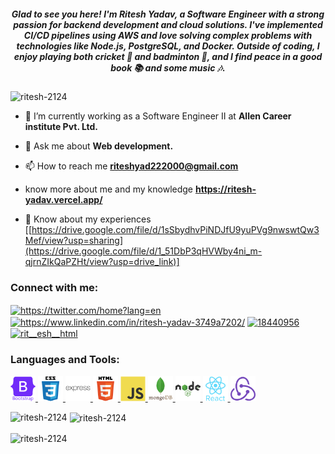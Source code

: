 <h5 align="center">Glad to see you here! I'm Ritesh Yadav, a Software Engineer with a strong passion for backend development and cloud solutions. I've implemented CI/CD pipelines using AWS and love solving complex problems with technologies like Node.js, PostgreSQL, and Docker. Outside of coding, I enjoy playing both cricket 🏏 and badminton 🏸, and I find peace in a good book 📚 and some music 🎶.

</h5>

<p align="left"> <img src="https://komarev.com/ghpvc/?username=ritesh-2124&label=Profile%20views&color=0e75b6&style=flat" alt="ritesh-2124" /> </p>

- 🌱 I’m currently working as a Software Engineer II at **Allen Career institute Pvt. Ltd.**

- 💬 Ask me about **Web development.**

- 📫 How to reach me **riteshyad222000@gmail.com**

-    know more about me and my knowledge **https://ritesh-yadav.vercel.app/**

- 📄 Know about my experiences [[https://drive.google.com/file/d/1sSbydhvPiNDJfU9yuPVg9nwswtQw3Mef/view?usp=sharing](https://drive.google.com/file/d/1_51DbP3qHVWby4ni_m-qjrnZIkQaPZHt/view?usp=drive_link)]

<h3 align="left">Connect with me:</h3>
<p align="left">
<a href="https://twitter.com/https://twitter.com/home?lang=en" target="blank"><img align="center" src="https://raw.githubusercontent.com/rahuldkjain/github-profile-readme-generator/master/src/images/icons/Social/twitter.svg" alt="https://twitter.com/home?lang=en" height="30" width="40" /></a>
<a href="https://linkedin.com/in/https://www.linkedin.com/in/ritesh-yadav-3749a7202/" target="blank"><img align="center" src="https://raw.githubusercontent.com/rahuldkjain/github-profile-readme-generator/master/src/images/icons/Social/linked-in-alt.svg" alt="https://www.linkedin.com/in/ritesh-yadav-3749a7202/" height="30" width="40" /></a>
<a href="https://stackoverflow.com/users/18440956" target="blank"><img align="center" src="https://raw.githubusercontent.com/rahuldkjain/github-profile-readme-generator/master/src/images/icons/Social/stack-overflow.svg" alt="18440956" height="30" width="40" /></a>
<a href="https://instagram.com/rit__esh__html" target="blank"><img align="center" src="https://raw.githubusercontent.com/rahuldkjain/github-profile-readme-generator/master/src/images/icons/Social/instagram.svg" alt="rit__esh__html" height="30" width="40" /></a>
</p>

<h3 align="left">Languages and Tools:</h3>
<p align="left"> <a href="https://getbootstrap.com" target="_blank" rel="noreferrer"> <img src="https://raw.githubusercontent.com/devicons/devicon/master/icons/bootstrap/bootstrap-plain-wordmark.svg" alt="bootstrap" width="40" height="40"/> </a> <a href="https://www.w3schools.com/css/" target="_blank" rel="noreferrer"> <img src="https://raw.githubusercontent.com/devicons/devicon/master/icons/css3/css3-original-wordmark.svg" alt="css3" width="40" height="40"/> </a> <a href="https://expressjs.com" target="_blank" rel="noreferrer"> <img src="https://raw.githubusercontent.com/devicons/devicon/master/icons/express/express-original-wordmark.svg" alt="express" width="40" height="40"/> </a> <a href="https://www.w3.org/html/" target="_blank" rel="noreferrer"> <img src="https://raw.githubusercontent.com/devicons/devicon/master/icons/html5/html5-original-wordmark.svg" alt="html5" width="40" height="40"/> </a> <a href="https://developer.mozilla.org/en-US/docs/Web/JavaScript" target="_blank" rel="noreferrer"> <img src="https://raw.githubusercontent.com/devicons/devicon/master/icons/javascript/javascript-original.svg" alt="javascript" width="40" height="40"/> </a> <a href="https://www.mongodb.com/" target="_blank" rel="noreferrer"> <img src="https://raw.githubusercontent.com/devicons/devicon/master/icons/mongodb/mongodb-original-wordmark.svg" alt="mongodb" width="40" height="40"/> </a> <a href="https://nodejs.org" target="_blank" rel="noreferrer"> <img src="https://raw.githubusercontent.com/devicons/devicon/master/icons/nodejs/nodejs-original-wordmark.svg" alt="nodejs" width="40" height="40"/> </a> <a href="https://reactjs.org/" target="_blank" rel="noreferrer"> <img src="https://raw.githubusercontent.com/devicons/devicon/master/icons/react/react-original-wordmark.svg" alt="react" width="40" height="40"/> </a> <a href="https://redux.js.org" target="_blank" rel="noreferrer"> <img src="https://raw.githubusercontent.com/devicons/devicon/master/icons/redux/redux-original.svg" alt="redux" width="40" height="40"/> </a> </p>


<p><img align="left" src="https://github-readme-stats.vercel.app/api/top-langs?username=ritesh-2124&show_icons=true&locale=en&layout=compact" alt="ritesh-2124" /></p>

<p>&nbsp;<img align="center" src="https://github-readme-stats.vercel.app/api?username=ritesh-2124&show_icons=true&locale=en" alt="ritesh-2124" /></p>

<p><img align="center" src="https://github-readme-streak-stats.herokuapp.com/?user=ritesh-2124&" alt="ritesh-2124" /></p>

